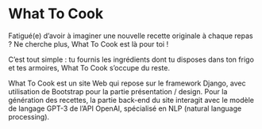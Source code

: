 # What To Cook

Fatigué(e) d’avoir à imaginer une nouvelle recette originale à chaque repas ? Ne cherche plus, What To Cook est là pour toi !

C’est tout simple : tu fournis les ingrédients dont tu disposes dans ton frigo et tes armoires, What To Cook s’occupe du reste.

What To Cook est un site Web qui repose sur le framework Django, avec utilisation de Bootstrap pour la partie présentation / design. Pour la génération des recettes, la partie back-end du site interagit avec le modèle de langage GPT-3 de l’API OpenAI, spécialisé en NLP (natural language processing).
